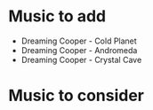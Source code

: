 # Music to add

- Dreaming Cooper - Cold Planet
- Dreaming Cooper - Andromeda
- Dreaming Cooper - Crystal Cave

# Music to consider